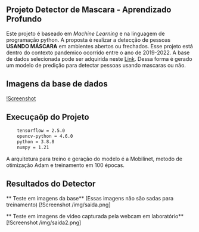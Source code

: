 ## Projeto Detector de Mascara - Aprendizado Profundo

Este projeto é baseado em *Machine Learning* e na linguagem de programação python. A proposta é realizar a detecção de pessoas **USANDO MÁSCARA** em ambientes abertos ou frechados. Esse projeto está dentro do contexto pandemico ocorrido entre o ano de 2019-2022.
A base de dados selecionada pode ser adquirida neste [Link](https://www.kaggle.com/datasets/andrewmvd/face-mask-detection). Dessa forma é gerado um modelo de predição para detectar pessoas usando mascaras ou não.


## Imagens da base de dados
[!Screenshot](/img/img1.png)

## Execuçaõp do Projeto

```bash
    tensorflow = 2.5.0
    opencv-python = 4.6.0
    python = 3.8.8
    numpy = 1.21
```

A arquitetura para treino e geração do modelo é a Mobilinet, metodo de otimização Adam e treinamento em 100 épocas.


## Resultados do Detector
** Teste em imagens da base** (Essas imagens não são sadas para treinamento)
[!Screenshot /img/saida.png]

** Teste em imagens de video capturada pela webcam em laboratório** 
[!Screenshot /img/saida2.png]
